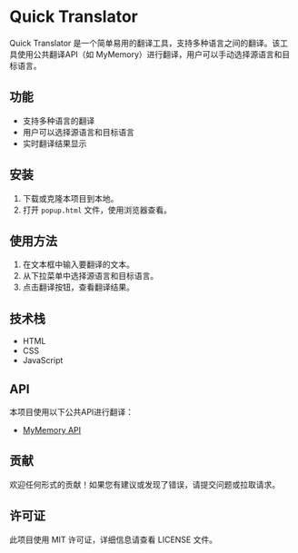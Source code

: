 # Quick Translator

Quick Translator 是一个简单易用的翻译工具，支持多种语言之间的翻译。该工具使用公共翻译API（如 MyMemory）进行翻译，用户可以手动选择源语言和目标语言。

## 功能

- 支持多种语言的翻译
- 用户可以选择源语言和目标语言
- 实时翻译结果显示

## 安装

1. 下载或克隆本项目到本地。
2. 打开 `popup.html` 文件，使用浏览器查看。

## 使用方法

1. 在文本框中输入要翻译的文本。
2. 从下拉菜单中选择源语言和目标语言。
3. 点击翻译按钮，查看翻译结果。

## 技术栈

- HTML
- CSS
- JavaScript

## API

本项目使用以下公共API进行翻译：

- [MyMemory API](https://mymemory.translated.net/doc/spec.php)

## 贡献

欢迎任何形式的贡献！如果您有建议或发现了错误，请提交问题或拉取请求。

## 许可证

此项目使用 MIT 许可证，详细信息请查看 LICENSE 文件。
